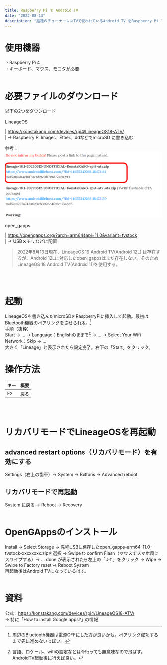 ```yaml
---
title: Raspberry Pi で Android TV
date: "2022-08-13"
description: "話題のチューナーレスTVで使われているAndroid TV をRaspberry Pi で使う。"
---
```


# 使用機器
・Raspberry Pi 4<br>
・キーボード、マウス、モニタが必要<br>
<br>

# 必要ファイルのダウンロード
以下の2つをダウンロード<br/>
<br/>
LineageOS<br/>

|  https://konstakang.com/devices/rpi4/LineageOS18-ATV/<br/>
|  → Raspberry Pi Imager、Ether、ddなどでmicroSD に書き込む<br/>

参考：<br/>
![lieage osの場所の画像](where_lineage_os_is.png)
<br>

open_gapps<br/>

|  https://opengapps.org/?arch=arm64&api=11.0&variant=tvstock<br/>
|  → USBメモリなどに配置

>2022年8月13日現在、LineageOS 19 Android TV(Android 12L) は存在するが、Android 12Lに対応したopen_gappsはまだ存在しない。そのためLineageOS 18 Android TV(Android 11)を使用する。 
<br>
<br>

# 起動
LineageOSを書き込んだmicroSDをRaspberryPiに挿入して起動。最初はBluetooth機器のペアリングをさせられる。[^1]<br/>
手順（抜粋）<br/>
Start → ... → Language：Englishのままで[^2] → ... → Select Your Wifi Network：Skip → ...<br/>
大きく「Lineage」と表示されたら設定完了。右下の「Start」をクリック。<br/>

> [^1]:周辺のBluetooth機器は電源OFFにした方が良いかも。ペアリング成功するまで先に進めないっぽい。

> [^2]:言語、ロケール、wifiの設定などは今行っても無意味なので飛ばす。AndroidTV起動後に行えば良い。


# 操作方法
|  キー  |  概要  |
| ---- | ---- |
|  F2  | 戻る |
<br>
<br>

# リカバリモードでLineageOSを再起動
## advanced restart options（リカバリモード）を有効にする<br>
Settings（右上の歯車）→  System →  Buttons →  Advanced reboot
## リカバリモードで再起動
System に戻る →  Reboot → Recovery
<br>
<br>

# OpenGAppsのインストール
Install → Select Storage → 先程USBに保存したopen_gapps-arm64-11.0-tvstock-xxxxxxxx.zipを選択 → Swipe to confirm Flash（マウスでスマホ風にスワイプする）→ ... done が表示されたら左上の「↓↑」をクリック →  Wipe →  Swipe to Factory reset → Reboot System<br>
再起動後はAndroid TVになっているはず。
<br>
<br>

# 資料
公式：https://konstakang.com/devices/rpi4/LineageOS18-ATV/<br>
→ 特に「How to install Google apps?」の情報
